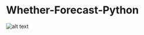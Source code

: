 # Whether-Forecast-Python
![alt text]([https://github.com/[username]/[reponame]/blob/[branch]/image.jpg?raw=true](https://github.com/THUNDERANKUSH/Whether-Forecast-Python/blob/main/266371962-457b0505-55a0-4a25-8c4f-7bf6304465d3.png)https://github.com/THUNDERANKUSH/Whether-Forecast-Python/blob/main/266371962-457b0505-55a0-4a25-8c4f-7bf6304465d3.png)

